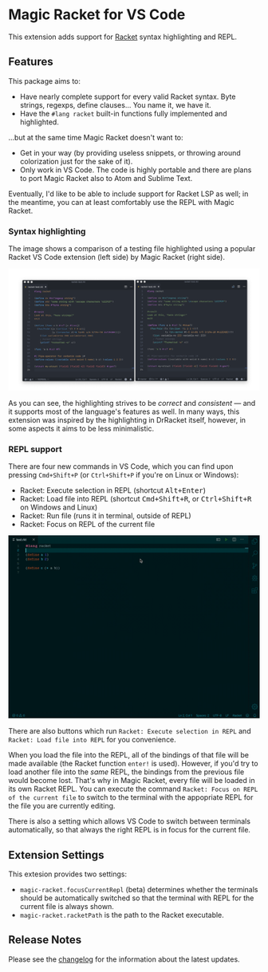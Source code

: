 # Magic Racket for VS Code

This extension adds support for [Racket](http://www.racket-lang.org) syntax highlighting and REPL.

## Features

This package aims to:

- Have nearly complete support for every valid Racket syntax.  Byte strings, regexps, define clauses... You name it, we have it.
- Have the `#lang racket` built-in functions fully implemented and highlighted.

...but at the same time Magic Racket doesn't want to:

- Get in your way (by providing useless snippets, or throwing around colorization just for the sake of it).
- Only work in VS Code. The code is highly portable and there are plans to port Magic Racket also to Atom and Sublime Text.

Eventually, I'd like to be able to include support for Racket LSP as well; in the meantime, you can at least comfortably use the REPL with Magic Racket.

### Syntax highlighting

The image shows a comparison of a testing file highlighted using a popular Racket VS Code extension (left side) by Magic Racket (right side).

![Bad highlighting](images/magic-vs-other.png)

As you can see, the highlighting strives to be _correct_ and _consistent_ — and it supports most of the language's features as well. In many ways, this extension was inspired by the highlighting in DrRacket itself, however, in some aspects it aims to be less minimalistic.

### REPL support

There are four new commands in VS Code, which you can find upon pressing <kbd>`Cmd+Shift+P`</kbd> (or <kbd>`Ctrl+Shift+P`</kbd> if you're on Linux or Windows):

- Racket: Execute selection in REPL (shortcut <kbd>Alt+Enter</kbd>)
- Racket: Load file into REPL (shortcut <kbd>Cmd+Shift+R</kbd>, or <kbd>Ctrl+Shift+R</kbd> on Windows and Linux)
- Racket: Run file (runs it in terminal, outside of REPL)
- Racket: Focus on REPL of the current file

![REPL showcase](images/repl.gif)

There are also buttons which run `Racket: Execute selection in REPL` and `Racket: Load file into REPL` for you convenience.

When you load the file into the REPL, all of the bindings of that file will be made available (the Racket function `enter!` is used). However, if you'd try to load another file into the *same* REPL, the bindings from the previous file would become lost. That's why in Magic Racket, every file will be loaded in its own Racket REPL. You can execute the command `Racket: Focus on REPL of the current file` to switch to the terminal with the appopriate REPL for the file you are currently editing.

There is also a setting which allows VS Code to switch between terminals automatically, so that always the right REPL is in focus for the current file.

## Extension Settings

This extesion provides two settings:
- `magic-racket.focusCurrentRepl` (beta) determines whether the terminals should be automatically switched so that the terminal with REPL for the current file is always shown.
- `magic-racket.racketPath` is the path to the Racket executable.

## Release Notes

Please see the [changelog](CHANGELOG.md) for the information about the latest updates.